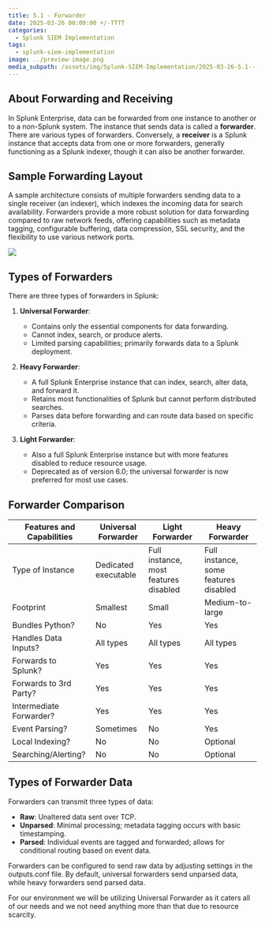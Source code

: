 ```yaml
---
title: 5.1 - Forwarder
date: 2025-03-26 00:00:00 +/-TTTT
categories:
  - Splunk SIEM Implementation
tags:
  - splunk-siem-implementation
image: ../preview-image.png
media_subpath: /assets/img/Splunk-SIEM-Implementation/2025-03-26-5.1---Forwarder/
---
```


## About Forwarding and Receiving

In Splunk Enterprise, data can be forwarded from one instance to another or to a non-Splunk system. The instance that sends data is called a **forwarder**. There are various types of forwarders. Conversely, a **receiver** is a Splunk instance that accepts data from one or more forwarders, generally functioning as a Splunk indexer, though it can also be another forwarder.  
  
## Sample Forwarding Layout

A sample architecture consists of multiple forwarders sending data to a single receiver (an indexer), which indexes the incoming data for search availability. Forwarders provide a more robust solution for data forwarding compared to raw network feeds, offering capabilities such as metadata tagging, configurable buffering, data compression, SSL security, and the flexibility to use various network ports.  

![](2025-03-26-5.1---Forwarder-1.png)

## Types of Forwarders

There are three types of forwarders in Splunk:  
  
1. **Universal Forwarder**:  
	- Contains only the essential components for data forwarding.  
	- Cannot index, search, or produce alerts.  
	- Limited parsing capabilities; primarily forwards data to a Splunk deployment.  
  
2. **Heavy Forwarder**:  
	- A full Splunk Enterprise instance that can index, search, alter data, and forward it.  
	- Retains most functionalities of Splunk but cannot perform distributed searches.  
	- Parses data before forwarding and can route data based on specific criteria.  
  
3. **Light Forwarder**:  
	- Also a full Splunk Enterprise instance but with more features disabled to reduce resource usage.  
	- Deprecated as of version 6.0; the universal forwarder is now preferred for most use cases.  
  
## Forwarder Comparison

| Features and Capabilities | **Universal Forwarder** | **Light Forwarder**                   | **Heavy Forwarder**                   |
| ------------------------- | ----------------------- | ------------------------------------- | ------------------------------------- |
| Type of Instance          | Dedicated executable    | Full instance, most features disabled | Full instance, some features disabled |
| Footprint                 | Smallest                | Small                                 | Medium-to-large                       |
| Bundles Python?           | No                      | Yes                                   | Yes                                   |
| Handles Data Inputs?      | All types               | All types                             | All types                             |
| Forwards to Splunk?       | Yes                     | Yes                                   | Yes                                   |
| Forwards to 3rd Party?    | Yes                     | Yes                                   | Yes                                   |
| Intermediate Forwarder?   | Yes                     | Yes                                   | Yes                                   |
| Event Parsing?            | Sometimes               | No                                    | Yes                                   |
| Local Indexing?           | No                      | No                                    | Optional                              |
| Searching/Alerting?       | No                      | No                                    | Optional                              |

## Types of Forwarder Data  

Forwarders can transmit three types of data:  
- **Raw**: Unaltered data sent over TCP.  
- **Unparsed**: Minimal processing; metadata tagging occurs with basic timestamping.  
- **Parsed**: Individual events are tagged and forwarded; allows for conditional routing based on event data.  
  
Forwarders can be configured to send raw data by adjusting settings in the outputs.conf file. By default, universal forwarders send unparsed data, while heavy forwarders send parsed data.  

For our environment we will be utilizing Universal Forwarder as it caters all of our needs and we not need anything more than that due to resource scarcity. 
